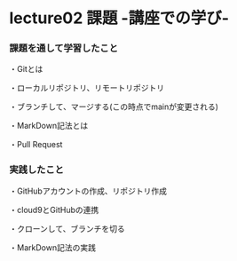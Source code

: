 # lecture02 課題 -講座での学び-

### 課題を通して学習したこと

・Gitとは

・ローカルリポジトリ、リモートリポジトリ

・ブランチして、マージする(この時点でmainが変更される)

・MarkDown記法とは

・Pull Request

### 実践したこと

・GitHubアカウントの作成、リポジトリ作成

・cloud9とGitHubの連携

・クローンして、ブランチを切る

・MarkDown記法の実践